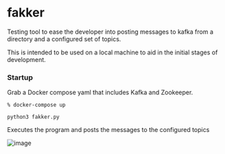 # fakker
Testing tool to ease the developer into posting messages to kafka from a directory and a configured set of topics.

This is intended to be used on a local machine to aid in the initial stages of development.

### Startup

Grab a Docker compose yaml that includes Kafka and Zookeeper.

```
% docker-compose up
```

```
python3 fakker.py
```
Executes the program and posts the messages to the configured topics

![image](https://github.com/aboodmm/fakker/assets/2085511/d060d7f5-f6a2-4d2e-b248-17c4b7742620)
